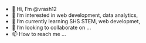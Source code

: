 - 👋 Hi, I’m @vrash12
- 👀 I’m interested in web development, data analytics, 
- 🌱 I’m currently learning SHS STEM, web developmet, 
- 💞️ I’m looking to collaborate on ...
- 📫 How to reach me ...

<!---
vrash12/vrash12 is a ✨ special ✨ repository because its `README.md` (this file) appears on your GitHub profile.
You can click the Preview link to take a look at your changes.
--->
